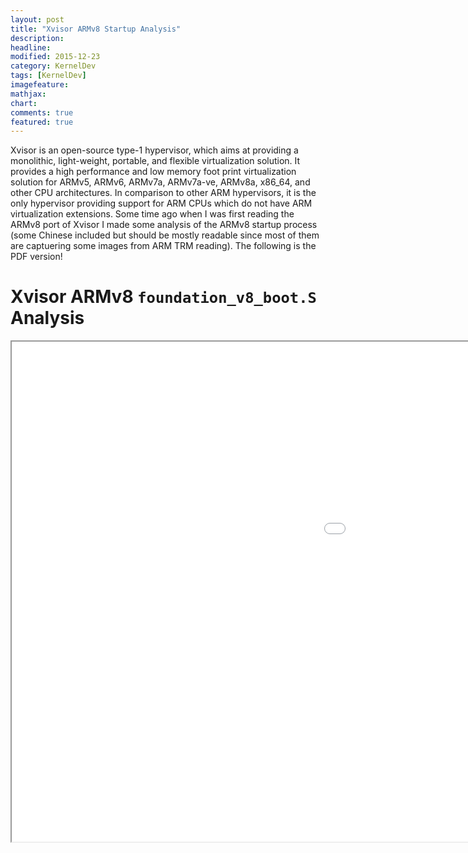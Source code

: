 ```yaml
---
layout: post
title: "Xvisor ARMv8 Startup Analysis"
description: 
headline: 
modified: 2015-12-23
category: KernelDev
tags: [KernelDev]
imagefeature: 
mathjax: 
chart: 
comments: true
featured: true
---
```


Xvisor is an open-source type-1 hypervisor, which aims at providing a monolithic, light-weight, portable, and flexible virtualization solution. It provides a high performance and low memory foot print virtualization solution for ARMv5, ARMv6, ARMv7a, ARMv7a-ve, ARMv8a, x86_64, and other CPU architectures. In comparison to other ARM hypervisors, it is the only hypervisor providing support for ARM CPUs which do not have ARM virtualization extensions. Some time ago when I was first reading the ARMv8 port of Xvisor I made some analysis of the ARMv8 startup process (some Chinese included but should be mostly readable since most of them are captuering some images from ARM TRM reading). The following is the PDF version!

# Xvisor ARMv8 `foundation_v8_boot.S` Analysis

<center> <iframe src="{{ site.baseurl }}/images/2015-12-23-1/Xvisor-ARMv8-Startup.pdf" width="1600" height="800">XVisor ARMv8 Startup Analysis</iframe> </center>
